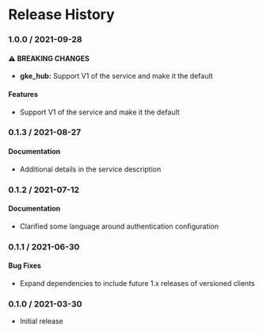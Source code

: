 # Release History

### 1.0.0 / 2021-09-28

#### ⚠ BREAKING CHANGES

* **gke_hub:** Support V1 of the service and make it the default

#### Features

* Support V1 of the service and make it the default

### 0.1.3 / 2021-08-27

#### Documentation

* Additional details in the service description

### 0.1.2 / 2021-07-12

#### Documentation

* Clarified some language around authentication configuration

### 0.1.1 / 2021-06-30

#### Bug Fixes

* Expand dependencies to include future 1.x releases of versioned clients

### 0.1.0 / 2021-03-30

* Initial release
